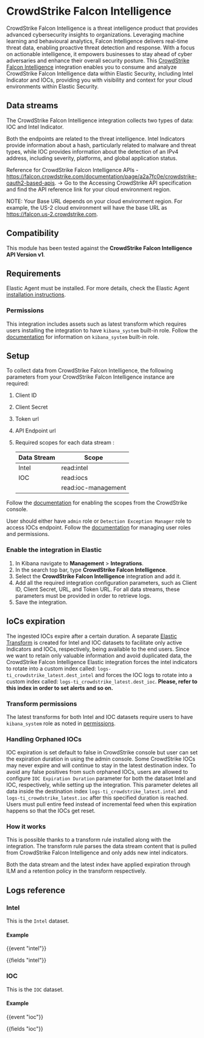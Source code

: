 # CrowdStrike Falcon Intelligence

CrowdStrike Falcon Intelligence is a threat intelligence product that provides advanced cybersecurity insights to organizations. Leveraging machine learning and behavioural analytics, Falcon Intelligence delivers real-time threat data, enabling proactive threat detection and response. With a focus on actionable intelligence, it empowers businesses to stay ahead of cyber adversaries and enhance their overall security posture. This [CrowdStrike Falcon Intelligence](https://www.crowdstrike.com/en-us/) integration enables you to consume and analyze CrowdStrike Falcon Intelligence data within Elastic Security, including Intel Indicator and IOCs, providing you with visibility and context for your cloud environments within Elastic Security.

## Data streams

The CrowdStrike Falcon Intelligence integration collects two types of data: IOC and Intel Indicator.

Both the endpoints are related to the threat intelligence. Intel Indicators provide information about a hash, particularly related to malware and threat types, while IOC provides information about the detection of an IPv4 address, including severity, platforms, and global application status.

Reference for CrowdStrike Falcon Intelligence APIs - https://falcon.crowdstrike.com/documentation/page/a2a7fc0e/crowdstrike-oauth2-based-apis. -> Go to the Accessing CrowdStrike API specification and find the API reference link for your cloud environment region.

NOTE: Your Base URL depends on your cloud environment region.
For example, the US-2 cloud environment will have the base URL as https://falcon.us-2.crowdstrike.com.

## Compatibility

This module has been tested against the **CrowdStrike Falcon Intelligence API Version v1**.

## Requirements

Elastic Agent must be installed. For more details, check the Elastic Agent [installation instructions](docs-content://reference/fleet/install-elastic-agents.md).

### Permissions

This integration includes assets such as latest transform which requires users installing the integration to have `kibana_system` built-in role. Follow the [documentation](https://www.elastic.co/guide/en/elasticsearch/reference/current/built-in-roles.html) for information on `kibana_system` built-in role.

## Setup

To collect data from CrowdStrike Falcon Intelligence, the following parameters from your CrowdStrike Falcon Intelligence instance are required:

1. Client ID
2. Client Secret
3. Token url
4. API Endpoint url
5. Required scopes for each data stream :

    | Data Stream   | Scope                 |
    | ------------- | --------------------- |
    | Intel         | read:intel            |
    | IOC           | read:iocs             |
    |               | read:ioc-management   |

Follow the [documentation](https://www.crowdstrike.com/blog/tech-center/consume-ioc-and-threat-feeds/) for enabling the scopes from the CrowdStrike console.

User should either have `admin` role or `Detection Exception Manager` role to access IOCs endpoint. Follow the [documentation](https://falcon.crowdstrike.com/documentation/page/f20650df/default-roles-reference) for managing user roles and permissions.

### Enable the integration in Elastic

1. In Kibana navigate to **Management** > **Integrations**.
2. In the search top bar, type **CrowdStrike Falcon Intelligence**.
3. Select the **CrowdStrike Falcon Intelligence** integration and add it.
4. Add all the required integration configuration parameters, such as Client ID, Client Secret, URL, and Token URL. For all data streams, these parameters must be provided in order to retrieve logs.
5. Save the integration.

## IoCs expiration

The ingested IOCs expire after a certain duration. A separate [Elastic Transform](https://www.elastic.co/guide/en/elasticsearch/reference/current/transforms.html) is created for Intel and IOC datasets to facilitate only active Indicators and IOCs, respectively, being available to the end users. Since we want to retain only valuable information and avoid duplicated data, the CrowdStrike Falcon Intelligence Elastic integration forces the intel indicators to rotate into a custom index called: `logs-ti_crowdstrike_latest.dest_intel` and forces the IOC logs to rotate into a custom index called: `logs-ti_crowdstrike_latest.dest_ioc`.
**Please, refer to this index in order to set alerts and so on.**

### Transform permissions

The latest transforms for both Intel and IOC datasets require users to have `kibana_system` role as noted in [permissions](https://www.elastic.co/docs/current/integrations/ti_crowdstrike#permissions).

### Handling Orphaned IOCs

IOC expiration is set default to false in CrowdStrike console but user can set the expiration duration in using the admin console. Some CrowdStrike IOCs may never expire and will continue to stay in the latest destination index. To avoid any false positives from such orphaned IOCs, users are allowed to configure `IOC Expiration Duration` parameter for both the dataset Intel and IOC, respectively, while setting up the integration. This parameter deletes all data inside the destination index `logs-ti_crowdstrike_latest.intel` and `logs-ti_crowdstrike_latest.ioc` after this specified duration is reached. Users must pull entire feed instead of incremental feed when this expiration happens so that the IOCs get reset.

### How it works

This is possible thanks to a transform rule installed along with the integration. The transform rule parses the data stream content that is pulled from CrowdStrike Falcon Intelligence and only adds new intel indicators.

Both the data stream and the latest index have applied expiration through ILM and a retention policy in the transform respectively.

## Logs reference

### Intel

This is the `Intel` dataset.

#### Example

{{event "intel"}}

{{fields "intel"}}

### IOC

This is the `IOC` dataset.

#### Example

{{event "ioc"}}

{{fields "ioc"}}

